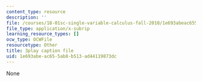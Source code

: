 ```yaml
---
content_type: resource
description: ''
file: /courses/18-01sc-single-variable-calculus-fall-2010/1e693abeac655ab8b513ad44119873dc_v1AQ8Yi3yB8.vtt
file_type: application/x-subrip
learning_resource_types: []
ocw_type: OCWFile
resourcetype: Other
title: 3play caption file
uid: 1e693abe-ac65-5ab8-b513-ad44119873dc
---
```

None

